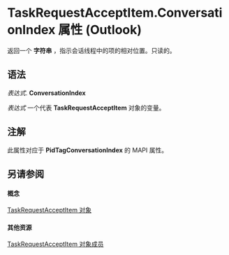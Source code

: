 
# TaskRequestAcceptItem.ConversationIndex 属性 (Outlook)

返回一个 **字符串** ，指示会话线程中的项的相对位置。只读的。


## 语法

 _表达式_. **ConversationIndex**

 _表达式_ 一个代表 **TaskRequestAcceptItem** 对象的变量。


## 注解

此属性对应于 **PidTagConversationIndex** 的 MAPI 属性。


## 另请参阅


#### 概念


[TaskRequestAcceptItem 对象](a2905f72-0a67-b07d-7f85-84fe4de17c25.md)
#### 其他资源


[TaskRequestAcceptItem 对象成员](fe91c4cc-f505-11d8-0d0a-84fc4d355651.md)